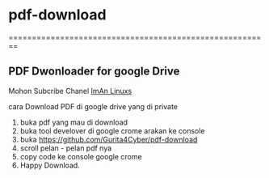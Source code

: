 # pdf-download
========================================================
<br>
<h2>PDF Dwonloader for google Drive</h2>

Mohon Subcribe Chanel 
<a href="https://www.youtube.com/channel/UCIYFoDfCWWP4cu-Xa6-KoxQ?view_as=subscriber" > ImAn Linuxs</a>

cara Download PDF di google drive yang di private
1. buka pdf yang mau di download 
2. buka tool develover di google crome arakan ke console
3. buka https://github.com/Gurita4Cyber/pdf-download
4. scroll pelan - pelan pdf nya
5. copy code ke console google crome
6. Happy Download.

